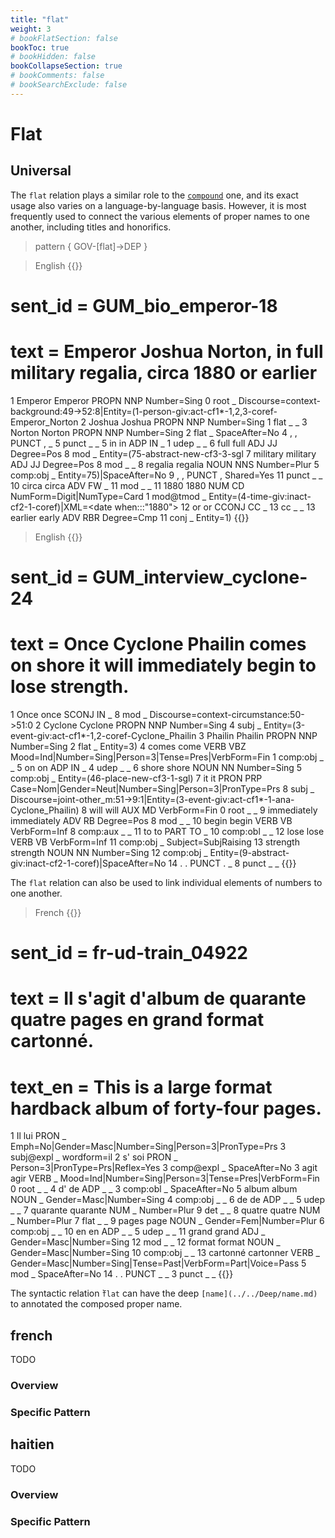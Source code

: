 ```yaml
---
title: "flat"
weight: 3
# bookFlatSection: false
bookToc: true
# bookHidden: false
bookCollapseSection: true
# bookComments: false
# bookSearchExclude: false
---
```


# Flat

## Universal 


The `flat` relation plays a similar role to the [`compound`](../compound/compound.md) one, and its exact usage also varies on a language-by-language basis. However, it is most frequently used to connect the various elements of proper names to one another, including titles and honorifics.

> pattern { GOV-[flat]->DEP }
  
> English
{{<conll>}}
# sent_id = GUM_bio_emperor-18
# text = Emperor Joshua Norton, in full military regalia, circa 1880 or earlier
1	Emperor	Emperor	PROPN	NNP	Number=Sing	0	root	_	Discourse=context-background:49->52:8|Entity=(1-person-giv:act-cf1*-1,2,3-coref-Emperor_Norton
2	Joshua	Joshua	PROPN	NNP	Number=Sing	1	flat	_	_
3	Norton	Norton	PROPN	NNP	Number=Sing	2	flat	_	SpaceAfter=No
4	,	,	PUNCT	,	_	5	punct	_	_
5	in	in	ADP	IN	_	1	udep	_	_
6	full	full	ADJ	JJ	Degree=Pos	8	mod	_	Entity=(75-abstract-new-cf3-3-sgl
7	military	military	ADJ	JJ	Degree=Pos	8	mod	_	_
8	regalia	regalia	NOUN	NNS	Number=Plur	5	comp:obj	_	Entity=75)|SpaceAfter=No
9	,	,	PUNCT	,	Shared=Yes	11	punct	_	_
10	circa	circa	ADV	FW	_	11	mod	_	_
11	1880	1880	NUM	CD	NumForm=Digit|NumType=Card	1	mod@tmod	_	Entity=(4-time-giv:inact-cf2-1-coref)|XML=<date when:::"1880"></date>
12	or	or	CCONJ	CC	_	13	cc	_	_
13	earlier	early	ADV	RBR	Degree=Cmp	11	conj	_	Entity=1)
{{</conll>}}

> English
{{<conll>}}
# sent_id = GUM_interview_cyclone-24
# text = Once Cyclone Phailin comes on shore it will immediately begin to lose strength.
1	Once	once	SCONJ	IN	_	8	mod	_	Discourse=context-circumstance:50->51:0
2	Cyclone	Cyclone	PROPN	NNP	Number=Sing	4	subj	_	Entity=(3-event-giv:act-cf1*-1,2-coref-Cyclone_Phailin
3	Phailin	Phailin	PROPN	NNP	Number=Sing	2	flat	_	Entity=3)
4	comes	come	VERB	VBZ	Mood=Ind|Number=Sing|Person=3|Tense=Pres|VerbForm=Fin	1	comp:obj	_	_
5	on	on	ADP	IN	_	4	udep	_	_
6	shore	shore	NOUN	NN	Number=Sing	5	comp:obj	_	Entity=(46-place-new-cf3-1-sgl)
7	it	it	PRON	PRP	Case=Nom|Gender=Neut|Number=Sing|Person=3|PronType=Prs	8	subj	_	Discourse=joint-other_m:51->9:1|Entity=(3-event-giv:act-cf1*-1-ana-Cyclone_Phailin)
8	will	will	AUX	MD	VerbForm=Fin	0	root	_	_
9	immediately	immediately	ADV	RB	Degree=Pos	8	mod	_	_
10	begin	begin	VERB	VB	VerbForm=Inf	8	comp:aux	_	_
11	to	to	PART	TO	_	10	comp:obl	_	_
12	lose	lose	VERB	VB	VerbForm=Inf	11	comp:obj	_	Subject=SubjRaising
13	strength	strength	NOUN	NN	Number=Sing	12	comp:obj	_	Entity=(9-abstract-giv:inact-cf2-1-coref)|SpaceAfter=No
14	.	.	PUNCT	.	_	8	punct	_	_
{{</conll>}}
  

The `flat` relation can also be used to link individual elements of numbers to one another.

  
> French
{{<conll>}}
# sent_id = fr-ud-train_04922
# text = Il s'agit d'album de quarante quatre pages en grand format cartonné.
# text_en = This is a large format hardback album of forty-four pages.
1	Il	lui	PRON	_	Emph=No|Gender=Masc|Number=Sing|Person=3|PronType=Prs	3	subj@expl	_	wordform=il
2	s'	soi	PRON	_	Person=3|PronType=Prs|Reflex=Yes	3	comp@expl	_	SpaceAfter=No
3	agit	agir	VERB	_	Mood=Ind|Number=Sing|Person=3|Tense=Pres|VerbForm=Fin	0	root	_	_
4	d'	de	ADP	_	_	3	comp:obl	_	SpaceAfter=No
5	album	album	NOUN	_	Gender=Masc|Number=Sing	4	comp:obj	_	_
6	de	de	ADP	_	_	5	udep	_	_
7	quarante	quarante	NUM	_	Number=Plur	9	det	_	_
8	quatre	quatre	NUM	_	Number=Plur	7	flat	_	_
9	pages	page	NOUN	_	Gender=Fem|Number=Plur	6	comp:obj	_	_
10	en	en	ADP	_	_	5	udep	_	_
11	grand	grand	ADJ	_	Gender=Masc|Number=Sing	12	mod	_	_
12	format	format	NOUN	_	Gender=Masc|Number=Sing	10	comp:obj	_	_
13	cartonné	cartonner	VERB	_	Gender=Masc|Number=Sing|Tense=Past|VerbForm=Part|Voice=Pass	5	mod	_	SpaceAfter=No
14	.	.	PUNCT	_	_	3	punct	_	_
{{</conll>}}

The syntactic relation ̀`flat` can have the deep `[name](../../Deep/name.md)` to annotated the composed proper name. 




## french

TODO
### Overview

### Specific Pattern




## haitien

TODO
### Overview

### Specific Pattern


